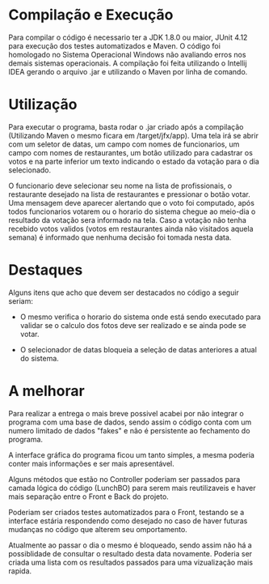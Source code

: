 # Compilação e Execução

Para compilar o código é necessario ter a JDK 1.8.0 ou maior, 
JUnit 4.12 para execução dos testes automatizados e Maven.
 O código foi homologado no Sistema Operacional Windows não avaliando erros nos demais sistemas operacionais. 
 A compilação foi feita utilizando o Intellij IDEA gerando o arquivo .jar e utilizando o Maven por linha de comando.

# Utilização

Para executar o programa, basta rodar o .jar criado após a compilação (Utilizando Maven o mesmo ficara em /target/jfx/app). Uma tela irá se abrir com um seletor de datas,
 um campo com nomes de funcionarios, um campo com nomes de restaurantes, um botão utilizado para cadastrar os votos e 
 na parte inferior um texto indicando o estado da votação para o dia selecionado.
 
O funcionario deve selecionar seu nome na lista de profissionais, o restaurante desejado na lista de restaurantes e pressionar o botão votar. 
Uma mensagem deve aparecer alertando que o voto foi computado, após todos funcionarios votarem ou o horario do sistema chegue ao meio-dia
 o resultado da votação sera informado na tela. 
 Caso a votação não tenha recebido votos validos (votos em restaurantes ainda não visitados aquela semana) é informado que 
 nenhuma decisão foi tomada nesta data.
 
 # Destaques
 
 Alguns itens que acho que devem ser destacados no código a seguir seriam:
 
 - O mesmo verifica o horario do sistema onde está sendo executado para validar se o calculo dos fotos deve ser 
 realizado e se ainda pode se votar.
 
 - O selecionador de datas bloqueia a seleção de datas anteriores a atual do sistema.
 
 # A melhorar
 
 Para realizar a entrega o mais breve possivel acabei por não integrar o programa com uma base de dados, sendo assim o
 código conta com um numero limitado de dados "fakes" e não é persistente ao fechamento do programa. 
 
 A interface gráfica do programa ficou um tanto simples, a mesma poderia conter mais informações e ser mais apresentável.
 
 Alguns métodos que estão no Controller poderiam ser passados para camada lógica do código (LunchBO) para serem mais
  reutilizaveis e haver mais separação entre o Front e Back do projeto.
  
Poderiam ser criados testes automatizados para o Front, testando se a interface estária respondendo como desejado no caso
de haver futuras mudanças no código que alterem seu omportamento.

Atualmente ao passar o dia o mesmo é bloqueado, sendo assim não há a possiblidade de consultar o resultado desta data
 novamente. Poderia ser criada uma lista com os resultados passados para uma vizualização mais rapida.  